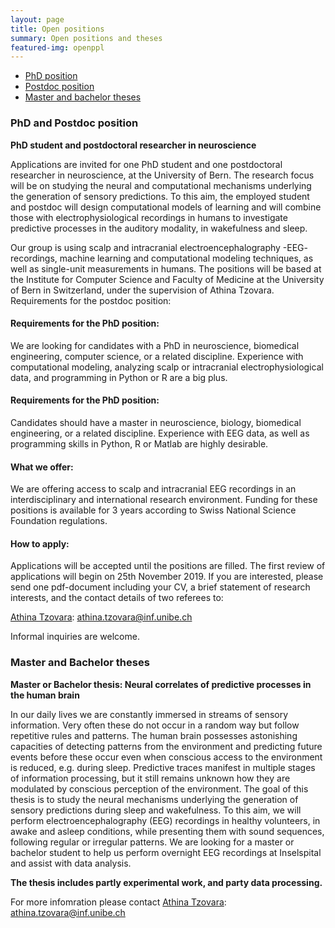 ```yaml
---
layout: page
title: Open positions
summary: Open positions and theses
featured-img: openppl
---
```


* [PhD position](#phd-and-postdoc-position)
* [Postdoc position](#phd-and-postdoc-position)
* [Master and bachelor theses](#master-and-bachelor-theses)


### PhD and Postdoc position

**PhD student and postdoctoral researcher in neuroscience**

Applications are invited for one PhD student and one postdoctoral researcher in neuroscience, at the University of Bern. The research focus will be on studying the neural and computational mechanisms underlying the generation of sensory predictions. To this aim, the employed student and postdoc will design computational models of learning and will combine those with electrophysiological recordings in humans to investigate predictive processes in the auditory modality, in wakefulness and sleep.

Our group is using scalp and intracranial electroencephalography -EEG- recordings, machine learning and computational modeling techniques, as well as single-unit measurements in humans. The positions will be based at the Institute for Computer Science and Faculty of Medicine at the University of Bern in Switzerland, under the supervision of Athina Tzovara.
Requirements for the postdoc position:

#### Requirements for the PhD position:

We are looking for candidates with a PhD in neuroscience, biomedical engineering, computer science, or a related discipline. Experience with computational modeling, analyzing scalp or intracranial electrophysiological data, and programming in Python or R are a big plus.

#### Requirements for the PhD position:

Candidates should have a master in neuroscience, biology, biomedical engineering, or a related discipline. Experience with EEG data, as well as programming skills in Python, R or Matlab are highly desirable.

#### What we offer:

We are offering access to scalp and intracranial EEG recordings in an interdisciplinary and international research environment. Funding for these positions is available for 3 years according to Swiss National Science Foundation regulations.

#### How to apply:

Applications will be accepted until the positions are filled. The first review of applications will begin on 25th November 2019. If you are interested, please send one pdf-document including your CV, a brief statement of research interests, and the contact details of two referees to:

[Athina Tzovara](https://ccneuro.github.io/atzovara/): athina.tzovara@inf.unibe.ch 

Informal inquiries are welcome.


### Master and Bachelor theses

**Master or Bachelor thesis: Neural correlates of predictive processes in the human brain**

In our daily lives we are constantly immersed in streams of sensory information. Very often
these do not occur in a random way but follow repetitive rules and patterns. The human brain
possesses astonishing capacities of detecting patterns from the environment and predicting
future events before these occur even when conscious access to the environment is reduced, e.g.
during sleep. Predictive traces manifest in multiple stages of information processing, but it still remains unknown how they are modulated
by conscious perception of the environment.
The goal of this thesis is to study the neural mechanisms underlying the generation of
sensory predictions during sleep and wakefulness. To this aim, we will perform
electroencephalography (EEG) recordings in healthy volunteers, in awake and asleep
conditions, while presenting them with sound sequences, following regular or irregular
patterns.
We are looking for a master or bachelor student to help us perform overnight EEG recordings at
Inselspital and assist with data analysis.


**The thesis includes partly experimental work, and party data processing.**

For more infomration please contact [Athina Tzovara](https://ccneuro.github.io/atzovara/): athina.tzovara@inf.unibe.ch 
